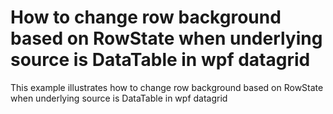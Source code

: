 # How to change row background based on RowState when underlying source is DataTable in wpf datagrid
This example illustrates how to change row background based on RowState when underlying source is DataTable in wpf datagrid
